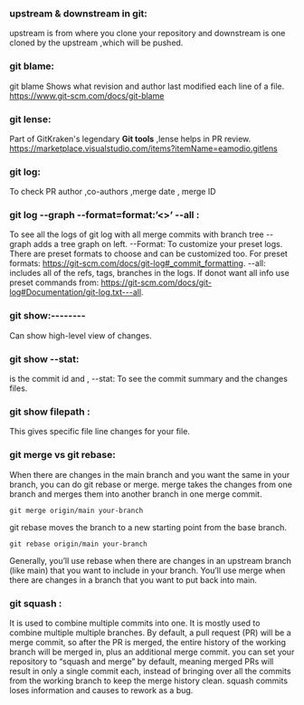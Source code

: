 ### upstream & downstream in git: 
upstream is from where you clone your repository and downstream is one cloned by the upstream ,which will be pushed. 
### git blame: 
git blame Shows what revision and author last modified each line of a file.  https://www.git-scm.com/docs/git-blame
### git lense: 
Part of GitKraken's legendary **Git tools** ,lense helps in PR review.  https://marketplace.visualstudio.com/items?itemName=eamodio.gitlens

### git log: 
To check PR author ,co-authors ,merge date , merge ID 

### git log --graph --format=format:’<>’ --all : 
To see all the logs of git log with all merge commits with branch tree
--graph adds a tree graph on left. 
--Format: To customize your preset logs. There are preset formats to choose and can be customized too. For preset formats: https://git-scm.com/docs/git-log#_commit_formatting.
--all: includes all of the refs, tags, branches in the logs. If donot want all info use preset commands from: https://git-scm.com/docs/git-log#Documentation/git-log.txt---all.

### git show:-------- 
Can show high-level view of changes. 
### git show <commit> --stat: 
<commmit> is the commit id and ,
--stat: To see the commit summary and the changes files.

### git show <commit> filepath : 
This gives specific file line changes for your file. 

### git merge vs git rebase: 
When there are changes in the main branch and you want the same in your branch, you can do git rebase or merge.
merge takes the changes from one branch and merges them into another branch in one merge commit. 
```
git merge origin/main your-branch
```
git rebase moves the branch to a new starting point from the base branch. 
```
git rebase origin/main your-branch
```
Generally, you’ll use rebase when there are changes in an upstream branch (like main) that you want to include in your branch. You’ll use merge when there are changes in a branch that you want to put back into main.

### git squash : 
It is used to combine multiple commits into one. It is mostly used to combine multiple multiple branches. 
By default, a pull request (PR) will be a merge commit, so after the PR is merged, the entire history of the working branch will be merged in, plus an additional merge commit. you can set your repository to “squash and merge” by default, meaning merged PRs will result in only a single commit each, instead of bringing over all the commits from the working branch to keep the merge history clean. 
squash commits loses information and causes to rework as a bug. 

